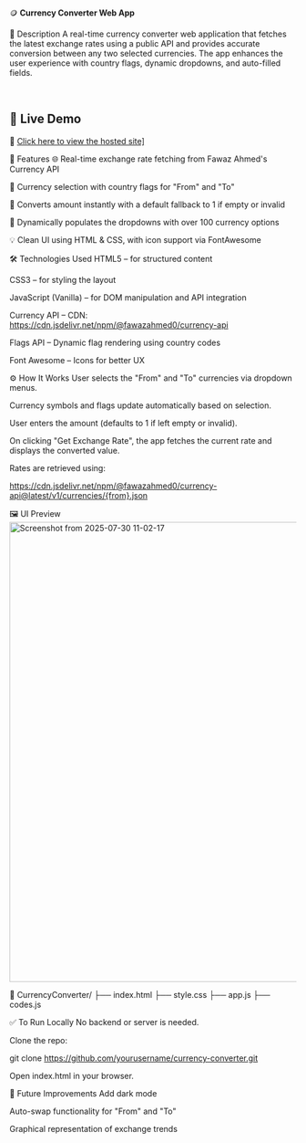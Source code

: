 🪙 <b>Currency Converter Web App</b>

📌 Description
A real-time currency converter web application that fetches the latest exchange rates using a public API and provides accurate conversion between any two selected currencies. The app enhances the user experience with country flags, dynamic dropdowns, and auto-filled fields.



<br>

## 🚀 Live Demo

🔗 <a href="https://dipak1935.github.io/Currency-Converter/">Click here to view the hosted site]</a>


🚀 Features
🌐 Real-time exchange rate fetching from Fawaz Ahmed's Currency API

🔄 Currency selection with country flags for "From" and "To"

🔢 Converts amount instantly with a default fallback to 1 if empty or invalid

🧩 Dynamically populates the dropdowns with over 100 currency options

💡 Clean UI using HTML & CSS, with icon support via FontAwesome

🛠️ Technologies Used
HTML5 – for structured content

CSS3 – for styling the layout

JavaScript (Vanilla) – for DOM manipulation and API integration

Currency API – CDN: https://cdn.jsdelivr.net/npm/@fawazahmed0/currency-api

Flags API – Dynamic flag rendering using country codes

Font Awesome – Icons for better UX

⚙️ How It Works
User selects the "From" and "To" currencies via dropdown menus.

Currency symbols and flags update automatically based on selection.

User enters the amount (defaults to 1 if left empty or invalid).

On clicking "Get Exchange Rate", the app fetches the current rate and displays the converted value.

Rates are retrieved using:

https://cdn.jsdelivr.net/npm/@fawazahmed0/currency-api@latest/v1/currencies/{from}.json


🖼️ UI Preview 
<img width="895" height="806" alt="Screenshot from 2025-07-30 11-02-17" src="https://github.com/user-attachments/assets/2e0a3a3e-697f-4768-8354-b70a46e7398d" />



📁 CurrencyConverter/
├── index.html
├── style.css
├── app.js
├── codes.js

✅ To Run Locally
No backend or server is needed.

Clone the repo:

git clone https://github.com/yourusername/currency-converter.git

Open index.html in your browser.



📌 Future Improvements
Add dark mode

Auto-swap functionality for "From" and "To"

Graphical representation of exchange trends
